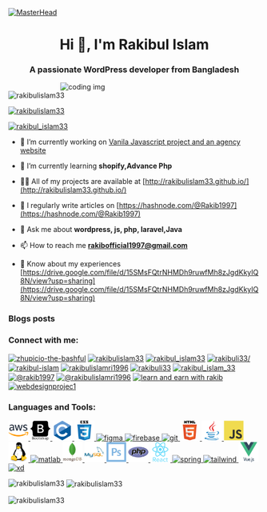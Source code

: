 [![MasterHead](https://cdn.hashnode.com/res/hashnode/image/upload/v1697201122243/5dac0dd5-c447-49a8-ad60-6fa2b1863713.gif?auto=format,compress&gif-q=60&format=webm)](https://rakibulislam33.github.io)
<h1 align="center">Hi 👋, I'm Rakibul Islam</h1>
<h3 align="center">A passionate WordPress developer from Bangladesh</h3>
<img align="right" width="400" src="https://cdn.dribbble.com/users/1162077/screenshots/3848914/programmer.gif" alt="coding img" />

<p align="left"> <img src="https://komarev.com/ghpvc/?username=rakibulislam33&label=Profile%20views&color=0e75b6&style=flat" alt="rakibulislam33" /> </p>

<p align="left"> <a href="https://github.com/ryo-ma/github-profile-trophy"><img src="https://github-profile-trophy.vercel.app/?username=rakibulislam33" alt="rakibulislam33" /></a> </p>

<p align="left"> <a href="https://twitter.com/rakibul_islam33" target="blank"><img src="https://img.shields.io/twitter/follow/rakibul_islam33?logo=twitter&style=for-the-badge" alt="rakibul_islam33" /></a> </p>

- 🔭 I’m currently working on [Vanila Javascript project and an agency website](https://growthcart.agency/)

- 🌱 I’m currently learning **shopify,Advance Php**

- 👨‍💻 All of my projects are available at [http://rakibulislam33.github.io/](http://rakibulislam33.github.io/)

- 📝 I regularly write articles on [https://hashnode.com/@Rakib1997](https://hashnode.com/@Rakib1997)

- 💬 Ask me about **wordpress, js, php, laravel,Java**

- 📫 How to reach me **rakibofficial1997@gmail.com**

- 📄 Know about my experiences [https://drive.google.com/file/d/15SMsFQtrNHMDh9ruwfMh8zJgdKkyIQ8N/view?usp=sharing](https://drive.google.com/file/d/15SMsFQtrNHMDh9ruwfMh8zJgdKkyIQ8N/view?usp=sharing)

### Blogs posts
<!-- BLOG-POST-LIST:START -->
<!-- BLOG-POST-LIST:END -->

<h3 align="left">Connect with me:</h3>
<p align="left">
<a href="https://codepen.io/zhupicio-the-bashful" target="blank"><img align="center" src="https://raw.githubusercontent.com/rahuldkjain/github-profile-readme-generator/master/src/images/icons/Social/codepen.svg" alt="zhupicio-the-bashful" height="30" width="40" /></a>
<a href="https://dev.to/rakibulislam33" target="blank"><img align="center" src="https://raw.githubusercontent.com/rahuldkjain/github-profile-readme-generator/master/src/images/icons/Social/devto.svg" alt="rakibulislam33" height="30" width="40" /></a>
<a href="https://twitter.com/rakibul_islam33" target="blank"><img align="center" src="https://raw.githubusercontent.com/rahuldkjain/github-profile-readme-generator/master/src/images/icons/Social/twitter.svg" alt="rakibul_islam33" height="30" width="40" /></a>
<a href="https://linkedin.com/in/rakibuli33/" target="blank"><img align="center" src="https://raw.githubusercontent.com/rahuldkjain/github-profile-readme-generator/master/src/images/icons/Social/linked-in-alt.svg" alt="rakibuli33/" height="30" width="40" /></a>
<a href="https://stackoverflow.com/users/rakibul-islam" target="blank"><img align="center" src="https://raw.githubusercontent.com/rahuldkjain/github-profile-readme-generator/master/src/images/icons/Social/stack-overflow.svg" alt="rakibul-islam" height="30" width="40" /></a>
<a href="https://codesandbox.com/rakibulislamri1996" target="blank"><img align="center" src="https://raw.githubusercontent.com/rahuldkjain/github-profile-readme-generator/master/src/images/icons/Social/codesandbox.svg" alt="rakibulislamri1996" height="30" width="40" /></a>
<a href="https://fb.com/rakibuli33" target="blank"><img align="center" src="https://raw.githubusercontent.com/rahuldkjain/github-profile-readme-generator/master/src/images/icons/Social/facebook.svg" alt="rakibuli33" height="30" width="40" /></a>
<a href="https://instagram.com/rakibul_islam_33" target="blank"><img align="center" src="https://raw.githubusercontent.com/rahuldkjain/github-profile-readme-generator/master/src/images/icons/Social/instagram.svg" alt="rakibul_islam_33" height="30" width="40" /></a>
<a href="https://hashnode.com/@rakib1997" target="blank"><img align="center" src="https://raw.githubusercontent.com/rahuldkjain/github-profile-readme-generator/master/src/images/icons/Social/hashnode.svg" alt="@rakib1997" height="30" width="40" /></a>
<a href="https://medium.com/@rakibulislamri1996" target="blank"><img align="center" src="https://raw.githubusercontent.com/rahuldkjain/github-profile-readme-generator/master/src/images/icons/Social/medium.svg" alt="@rakibulislamri1996" height="30" width="40" /></a>
<a href="https://www.youtube.com/c/learn and earn with rakib" target="blank"><img align="center" src="https://raw.githubusercontent.com/rahuldkjain/github-profile-readme-generator/master/src/images/icons/Social/youtube.svg" alt="learn and earn with rakib" height="30" width="40" /></a>
<a href="https://www.hackerrank.com/webdesignprojec1" target="blank"><img align="center" src="https://raw.githubusercontent.com/rahuldkjain/github-profile-readme-generator/master/src/images/icons/Social/hackerrank.svg" alt="webdesignprojec1" height="30" width="40" /></a>
</p>

<h3 align="left">Languages and Tools:</h3>
<p align="left"> <a href="https://aws.amazon.com" target="_blank" rel="noreferrer"> <img src="https://raw.githubusercontent.com/devicons/devicon/master/icons/amazonwebservices/amazonwebservices-original-wordmark.svg" alt="aws" width="40" height="40"/> </a> <a href="https://getbootstrap.com" target="_blank" rel="noreferrer"> <img src="https://raw.githubusercontent.com/devicons/devicon/master/icons/bootstrap/bootstrap-plain-wordmark.svg" alt="bootstrap" width="40" height="40"/> </a> <a href="https://www.cprogramming.com/" target="_blank" rel="noreferrer"> <img src="https://raw.githubusercontent.com/devicons/devicon/master/icons/c/c-original.svg" alt="c" width="40" height="40"/> </a> <a href="https://www.w3schools.com/css/" target="_blank" rel="noreferrer"> <img src="https://raw.githubusercontent.com/devicons/devicon/master/icons/css3/css3-original-wordmark.svg" alt="css3" width="40" height="40"/> </a> <a href="https://www.figma.com/" target="_blank" rel="noreferrer"> <img src="https://www.vectorlogo.zone/logos/figma/figma-icon.svg" alt="figma" width="40" height="40"/> </a> <a href="https://firebase.google.com/" target="_blank" rel="noreferrer"> <img src="https://www.vectorlogo.zone/logos/firebase/firebase-icon.svg" alt="firebase" width="40" height="40"/> </a> <a href="https://git-scm.com/" target="_blank" rel="noreferrer"> <img src="https://www.vectorlogo.zone/logos/git-scm/git-scm-icon.svg" alt="git" width="40" height="40"/> </a> <a href="https://www.w3.org/html/" target="_blank" rel="noreferrer"> <img src="https://raw.githubusercontent.com/devicons/devicon/master/icons/html5/html5-original-wordmark.svg" alt="html5" width="40" height="40"/> </a> <a href="https://www.java.com" target="_blank" rel="noreferrer"> <img src="https://raw.githubusercontent.com/devicons/devicon/master/icons/java/java-original.svg" alt="java" width="40" height="40"/> </a> <a href="https://developer.mozilla.org/en-US/docs/Web/JavaScript" target="_blank" rel="noreferrer"> <img src="https://raw.githubusercontent.com/devicons/devicon/master/icons/javascript/javascript-original.svg" alt="javascript" width="40" height="40"/> </a> <a href="https://www.linux.org/" target="_blank" rel="noreferrer"> <img src="https://raw.githubusercontent.com/devicons/devicon/master/icons/linux/linux-original.svg" alt="linux" width="40" height="40"/> </a> <a href="https://www.mathworks.com/" target="_blank" rel="noreferrer"> <img src="https://upload.wikimedia.org/wikipedia/commons/2/21/Matlab_Logo.png" alt="matlab" width="40" height="40"/> </a> <a href="https://www.mongodb.com/" target="_blank" rel="noreferrer"> <img src="https://raw.githubusercontent.com/devicons/devicon/master/icons/mongodb/mongodb-original-wordmark.svg" alt="mongodb" width="40" height="40"/> </a> <a href="https://www.mysql.com/" target="_blank" rel="noreferrer"> <img src="https://raw.githubusercontent.com/devicons/devicon/master/icons/mysql/mysql-original-wordmark.svg" alt="mysql" width="40" height="40"/> </a> <a href="https://www.photoshop.com/en" target="_blank" rel="noreferrer"> <img src="https://raw.githubusercontent.com/devicons/devicon/master/icons/photoshop/photoshop-line.svg" alt="photoshop" width="40" height="40"/> </a> <a href="https://www.php.net" target="_blank" rel="noreferrer"> <img src="https://raw.githubusercontent.com/devicons/devicon/master/icons/php/php-original.svg" alt="php" width="40" height="40"/> </a> <a href="https://reactjs.org/" target="_blank" rel="noreferrer"> <img src="https://raw.githubusercontent.com/devicons/devicon/master/icons/react/react-original-wordmark.svg" alt="react" width="40" height="40"/> </a> <a href="https://spring.io/" target="_blank" rel="noreferrer"> <img src="https://www.vectorlogo.zone/logos/springio/springio-icon.svg" alt="spring" width="40" height="40"/> </a> <a href="https://tailwindcss.com/" target="_blank" rel="noreferrer"> <img src="https://www.vectorlogo.zone/logos/tailwindcss/tailwindcss-icon.svg" alt="tailwind" width="40" height="40"/> </a> <a href="https://vuejs.org/" target="_blank" rel="noreferrer"> <img src="https://raw.githubusercontent.com/devicons/devicon/master/icons/vuejs/vuejs-original-wordmark.svg" alt="vuejs" width="40" height="40"/> </a> <a href="https://www.adobe.com/products/xd.html" target="_blank" rel="noreferrer"> <img src="https://cdn.worldvectorlogo.com/logos/adobe-xd.svg" alt="xd" width="40" height="40"/> </a> </p>

<p><img align="left" src="https://github-readme-stats.vercel.app/api/top-langs?username=rakibulislam33&show_icons=true&locale=en&layout=compact" alt="rakibulislam33" /></p>

<p>&nbsp;<img align="center" src="https://github-readme-stats.vercel.app/api?username=rakibulislam33&show_icons=true&locale=en" alt="rakibulislam33" /></p>

<p><img align="center" src="https://github-readme-streak-stats.herokuapp.com/?user=rakibulislam33&" alt="rakibulislam33" /></p>
